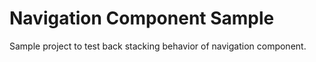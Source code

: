# Navigation Component Sample
Sample project to test back stacking behavior of navigation component.